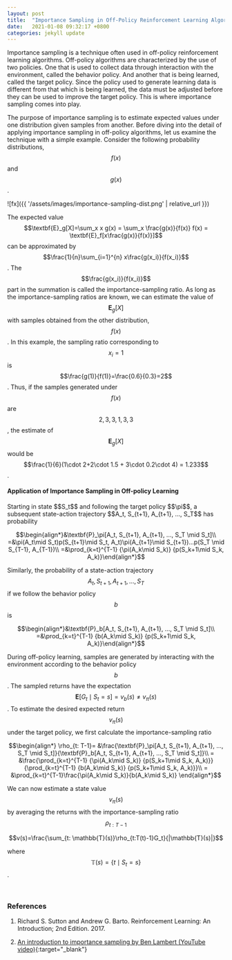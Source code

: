 ```yaml
---
layout: post
title:  "Importance Sampling in Off-Policy Reinforcement Learning Algorithms"
date:   2021-01-08 09:32:17 +0800
categories: jekyll update
---
```

Importance sampling is a technique often used in off-policy reinforcement learning algorithms. Off-policy algorithms are characterized by the use of two policies. One that is used to collect data through interaction with the environment, called the behavior policy. And another that is being learned, called the target policy. Since the policy used to generate learning data is different from that which is being learned, the data must be adjusted before they can be used to improve the target policy. This is where importance sampling comes into play.

The purpose of importance sampling is to estimate expected values under one distribution given samples from another. Before diving into the detail of applying importance sampling in off-policy algorithms, let us examine the technique with a simple example. Consider the following probability distributions, $$f(x)$$ and $$g(x)$$.

![fx]({{ '/assets/images/importance-sampling-dist.png' | relative_url }})

The expected value $$\textbf{E}_g[X]=\sum_x x g(x) = \sum_x \frac{g(x)}{f(x)} f(x) = \textbf{E}_f[x\frac{g(x)}{f(x)}]$$ can be approximated by $$\frac{1}{n}\sum_{i=1}^{n} x\frac{g(x_i)}{f(x_i)}$$. The $$\frac{g(x_i)}{f(x_i)}$$ part in the summation is called the importance-sampling ratio. As long as the importance-sampling ratios are known, we can estimate the value of $$\textbf{E}_g[X]$$ with samples obtained from the other distribution, $$f(x)$$. In this example, the sampling ratio corresponding to $$x_i=1$$ is $$\frac{g(1)}{f(1)}=\frac{0.6}{0.3}=2$$. Thus, if the samples generated under $$f(x)$$ are $$2,3,3,1,3,3$$, the estimate of $$\textbf{E}_g[X]$$ would be $$\frac{1}{6}(1\cdot 2+2\cdot 1.5 + 3\cdot 0.2\cdot 4) = 1.233$$.
<br>
<h4>Application of Importance Sampling in Off-policy Learning</h4>
Starting in state $$S_t$$ and following the target policy $$\pi$$, a subsequent state-action trajectory $$A_t, S_{t+1}, A_{t+1}, ..., S_T$$ has probability

$$\begin{align*}&\textbf{P}_\pi[A_t, S_{t+1}, A_{t+1}, ..., S_T \mid S_t]\\
=&\pi(A_t\mid S_t)p(S_{t+1}\mid S_t, A_t)\pi(A_{t+1}\mid S_{t+1})...p(S_T \mid S_{T-1}, A_{T-1})\\
=&\prod_{k=t}^{T-1} {\pi(A_k\mid S_k)} {p(S_k+1\mid S_k, A_k)}\end{align*}$$

Similarly, the probability of a state-action trajectory $$A_t, S_{t+1}, A_{t+1}, ..., S_T$$ if we follow the behavior policy $$b$$ is

$$\begin{align*}&\textbf{P}_b[A_t, S_{t+1}, A_{t+1}, ..., S_T \mid S_t]\\
=&\prod_{k=t}^{T-1} {b(A_k\mid S_k)} {p(S_k+1\mid S_k, A_k)}\end{align*}$$

During off-policy learning, samples are generated by interacting with the environment according to the behavior policy $$b$$. The sampled returns have the expectation $$\textbf{E}[G_t\mid S_t=s]=v_b(s) \neq v_\pi(s)$$. To estimate the desired expected return $$v_\pi(s)$$ under the target policy, we first calculate the importance-sampling ratio 

$$\begin{align*}
\rho_{t: T-1}= &\frac{\textbf{P}_\pi[A_t, S_{t+1}, A_{t+1}, ..., S_T \mid S_t]}{\textbf{P}_b[A_t, S_{t+1}, A_{t+1}, ..., S_T \mid S_t]}\\
= &\frac{\prod_{k=t}^{T-1} {\pi(A_k\mid S_k)} {p(S_k+1\mid S_k, A_k)}}{\prod_{k=t}^{T-1} {b(A_k\mid S_k)} {p(S_k+1\mid S_k, A_k)}}\\
= &\prod_{k=t}^{T-1}\frac{\pi(A_k\mid S_k)}{b(A_k\mid S_k)}
\end{align*}$$

We can now estimate a state value $$v_\pi(s)$$ by averaging the returns with the importance-sampling ratio $$\rho_{t: T-1}$$ 

$$v(s)=\frac{\sum_{t: \mathbb{T}(s)}\rho_{t:T(t)-1}G_t}{|\mathbb{T}(s)|}$$ 

where $$\mathbb{T}(s) = \{t \mid S_t = s\}$$.
<!-- <div class="img_container">
![pikachu]({{ '/assets/pikachu.png' | relative_url }}){: height="100px;"}
</div> -->
<br>
<h3>References</h3>

1. Richard S. Sutton and Andrew G. Barto. Reinforcement Learning: An Introduction; 2nd Edition. 2017.

1. [An introduction to importance sampling by Ben Lambert (YouTube video)](https://www.youtube.com/watch?v=V8f8ueBc9sY&ab_channel=BenLambert){:target="_blank"}

